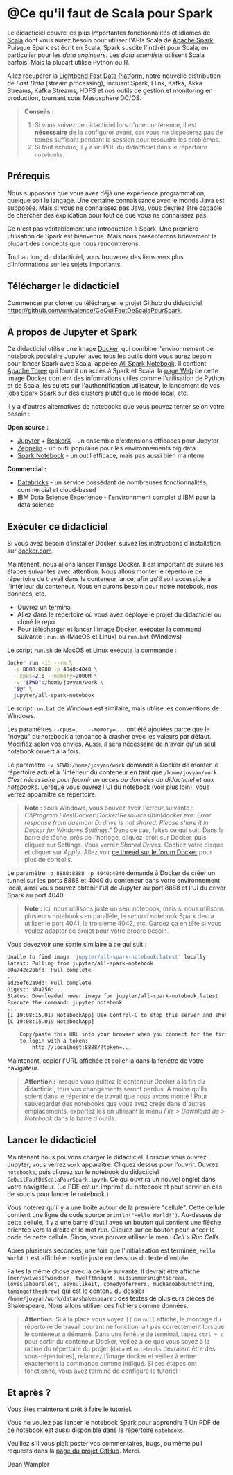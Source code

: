 # @Ce qu'il faut de Scala pour Spark


Le didacticiel couvre les plus importantes fonctionnalités et idiomes de [Scala](http://scala-lang.org/) dont vous aurez besoin pour utiliser l'APIs Scala de [Apache Spark](http://spark.apache.org/). Puisque Spark est écrit en Scala, Spark suscite l'intérêt pour Scala, en particulier pour les _data engineers_. Les _data scientists_ utilisent Scala parfois. Mais la plupart utilise Python ou R.

Allez récupérer la [Lightbend Fast Data Platform](http://lightbend.com/fast-data-platform), notre nouvelle distribution de _Fast Data_ (stream processing), incluant Spark, Flink, Kafka, Akka Streams, Kafka Streams, HDFS et nos outils de gestion et monitoring en production, tournant sous Mesosphere DC/OS.

> **Conseils :**
> 1. Si vous suivez ce didacticiel lors d'une conférence, il est **nécessaire** de la configurer avant, car vous ne disposerez pas de temps suffisant pendant la session pour résoudre les problèmes.
> 2. Si tout échoue, il y a un PDF du didacticiel dans le répertoire `notebooks`.

## Prérequis

Nous supposons que vous avez déjà une expérience programmation, quelque soit le langage. Une certaine connaissance avec le monde Java est supposée. Mais si vous ne connaissez pas Java, vous devriez être capable de chercher des explication pour tout ce que vous ne connaissez pas.

Ce n'est pas véritablement une introduction à Spark. Une première utilisation de Spark est bienvenue. Mais nous présenterons brièvement la plupart des concepts que nous rencontrerons.

Tout au long du didacticiel, vous trouverez des liens vers plus d'informations sur les sujets importants.

## Télécharger le didacticiel

Commencer par cloner ou télécharger le projet Github du didacticiel https://github.com/univalence/CeQuilFautDeScalaPourSpark.

## À propos de Jupyter et Spark

Ce didacticiel utilise une image [Docker](https://docker.com), qui combine l'environnement de notebook populaire [Jupyter](http://jupyter.org/) avec tous les outils dont vous aurez besoin pour lancer Spark avec Scala, appelée [All Spark Notebook](https://hub.docker.com/r/jupyter/all-spark-notebook/). Il contient [Apache Toree](https://toree.apache.org/) qui fournit un accès à Spark et Scala. la [page Web](https://hub.docker.com/r/jupyter/all-spark-notebook/) de cette image Docker contient des infomrations utiles comme l'utilisation de Python et de Scala, les sujets sur l'authentification utilisateur, le lancement de vos jobs Spark Spark sur des clusters plutôt que le mode local, etc.

Il y a d'autres alternatives de notebooks que vous pouvez tenter selon votre besoin :


**Open source :**

* [Jupyter](https://ipython.org/) + [BeakerX](http://beakerx.com/) - un ensemble d'extensions efficaces pour Jupyter
* [Zeppelin](http://zeppelin-project.org/) - un outil populaire pour les environnements big data
* [Spark Notebook](http://spark-notebook.io) - un outil efficace, mais pas aussi bien maintenu

**Commercial :**

* [Databricks](https://databricks.com/) - un service possédant de nombreuses fonctionnalités, commercial et cloud-based
* [IBM Data Science Experience](http://datascience.ibm.com/) - l'environnment complet d'IBM pour la data science

## Exécuter ce didacticiel

Si vous avez besoin d'installer Docker, suivez les instructions d'installation sur [docker.com](https://www.docker.com/get-started).

Maintenant, nous allons lancer l'image Docker. Il est important de suivre les étapes suivantes avec attention. Nous allons monter le répertoire de répertoire de travail dans le conteneur lancé, afin qu'il soit accessible à l'intérieur du conteneur. Nous en aurons besoin pour notre notebook, nos données, etc.

* Ouvrez un terminal
* Allez dans le répertoire où vous avez déployé le projet du didacticiel ou cloné le repo
* Pour télécharger et lancer l'image Docker, exécuter la command suivante : `run.sh` (MacOS et Linux) ou `run.bat` (Windows)

Le script `run.sh` de MacOS et Linux exécute la commande :

```bash
docker run -it --rm \
  -p 8888:8888 -p 4040:4040 \
  --cpus=2.0 --memory=2000M \
  -v "$PWD":/home/jovyan/work \
  "$@" \
  jupyter/all-spark-notebook
```

Le script `run.bat` de Windows est similaire, mais utilise les conventions de Windows.

Les paramètres `--cpus=... --memory=...` ont été ajoutées parce que le "noyau" du notebook à tendance à crasher avec les valeurs par défaut. Modifiez selon vos envies. Aussi, il sera nécessaire de n'avoir qu'un seul notebook ouvert à la fois.

Le paramètre `-v $PWD:/home/jovyan/work` demande à Docker de monter le répertoire actuel à l'intérieur du conteneur en tant que `/home/jovyan/work`. _C'est nécessaire pour fournir un accès au données du didacticiel et aux notebooks_. Lorsque vous ouvrez l'UI du notebook (voir plus loin), vous verrez apparaître ce répertoire.

> **Note :** sous Windows, vous pouvez avoir l'erreur suivante : _C:\Program Files\Docker\Docker\Resources\bin\docker.exe: Error response from daemon: D: drive is not shared. Please share it in Docker for Windows Settings."_ Dans ce cas, faites ce qui suit. Dans la barre de tâche, près de l'horloge, cliquez-droit sur Docker, puis cliquez sur Settings. Vous verrez _Shared Drives_. Cochez votre disque et cliquer sur _Apply_. Allez voir [ce thread sur le forum Docker](https://forums.docker.com/t/cannot-share-drive-in-windows-10/28798/5) pour plus de conseils.

Le paramètre `-p 8888:8888 -p 4040:4040` demande à Docker de créer un tunnel sur les ports 8888 et 4040 du conteneur dans votre environnement local, ainsi vous pouvez obtenir l'UI de Jupyter au port 8888 et l'UI du driver Spark au port 4040.

> **Note :** ici, nous utilisons juste un seul notebook, mais si nous utilisons plusieurs notebooks en parallèle, le _second_ notebook Spark devra utiliser le port 4041, le troisième 4042, etc. Gardez ça en tête si vous voulez adapter ce projet pour votre propre besoin.

Vous devezvoir une sortie similaire à ce qui suit :

```bash
Unable to find image 'jupyter/all-spark-notebook:latest' locally
latest: Pulling from jupyter/all-spark-notebook
e0a742c2abfd: Pull complete
...
ed25ef62a9dd: Pull complete
Digest: sha256:...
Status: Downloaded newer image for jupyter/all-spark-notebook:latest
Execute the command: jupyter notebook
...
[I 19:08:15.017 NotebookApp] Use Control-C to stop this server and shut down all kernels (twice to skip confirmation).
[C 19:08:15.019 NotebookApp]

    Copy/paste this URL into your browser when you connect for the first time,
    to login with a token:
        http://localhost:8888/?token=...
```

Maintenant, copier l'URL affichée et coller la dans la fenêtre de votre navigateur.

> **Attention :** lorsque vous quittez le conteneur Docker à la fin du didacticiel, tous vos changements seront perdus. À moins qu'ils soient dans le répertoire de travail que nous avons monté ! Pour sauvegarder des notebooks que vous avez créés dans d'autres emplacements, exportez les en utilisant le menu _File > Download as > Notebook_ dans la barre d'outils.

## Lancer le didacticiel

Maintenant nous pouvons charger le didacticiel. Lorsque vous ouvrez Jupyter, vous verrez `work` apparaître. Cliquez dessus pour l'ouvrir. Ouvrez `notebooks`, puis cliquez sur le notebook du didacticiel `CeQuilFautDeScalaPourSpark.ipynb`. Ce qui ouvrira un nouvel onglet dans votre navigateur. (Le PDF est un imprimé du notebook et peut servir en cas de soucis pour lancer le notebook.)

Vous noterez qu'il y a une boîte autour de la première "cellule". Cette cellule contient une ligne de code source `println("Hello World!")`. Au-dessus de cette cellule, il y a une barre d'outil avec un bouton qui contient une flêche orientée vers la droite et le mot _run_. Cliquez sur ce bouton pour lancer le code de cette cellule. Sinon, vous pouvez utiliser le menu _Cell > Run Cells_.


Après plusieurs secondes, une fois que l'initialisation est terminée, `Hello World !` est affiché en sortie juste en dessous du texte d'entrée.

Faites la même chose avec la cellule suivante. Il devrait être affiché `[merrywivesofwindsor, twelfthnight, midsummersnightsdream, loveslabourslost, asyoulikeit, comedyoferrors, muchadoaboutnothing, tamingoftheshrew]` qui est le contenu du dossier `/home/jovyan/work/data/shakespeare` : des textes de plusieurs pièces de Shakespeare. Nous allons utiliser ces fichiers comme données.

> **Attention:** Si à la place vous voyez `[]` ou `null` affiché, le montage du répertoire de travail courant ne fonctionnait pas correctement lorsque le conteneur a démarré. Dans une fenêtre de terminal, tapez `ctrl + c` pour sortir du conteneur Docker, veillez à ce que vous soyez à la racine du répertoire du projet (`data` et `notebooks` devraient être des sous-répertoires), relancez l'image docker et veillez à entrer exactement la commande comme indiqué.
Si ces étapes ont fonctionné, vous avez terminé de configuré le tutoriel !

## Et après ?
Vous êtes maintenant prêt à faire le tutoriel.

Vous ne voulez pas lancer le notebook Spark pour apprendre ? Un PDF de ce notebook est aussi disponible dans le répertoire `notebooks`.

Veuillez s'il vous plaît poster vos commentaires, bugs, ou même pull requests dans la [page du projet GitHub](https://github.com/univalence/CeQuilFautDeScalaPourSpark). Merci.

Dean Wampler
